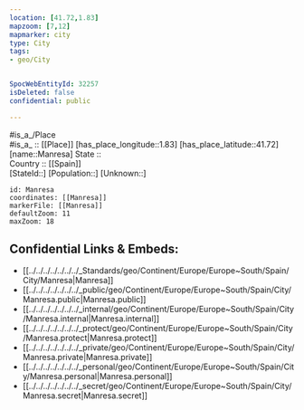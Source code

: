 ```yaml
---
location: [41.72,1.83] 
mapzoom: [7,12] 
mapmarker: city 
type: City
tags:
- geo/City


SpocWebEntityId: 32257
isDeleted: false
confidential: public

---
```

#is_a_/Place  
#is_a_ :: [[Place]] 
[has_place_longitude::1.83] 
[has_place_latitude::41.72] 
[name::Manresa] 
State ::  
Country :: [[Spain]]  
[StateId::] 
[Population::] 
[Unknown::] 


```leaflet
id: Manresa
coordinates: [[Manresa]] 
markerFile: [[Manresa]] 
defaultZoom: 11 
maxZoom: 18
```


## Confidential Links & Embeds: 
- [[../../../../../../../_Standards/geo/Continent/Europe/Europe~South/Spain/City/Manresa|Manresa]] 
- [[../../../../../../../_public/geo/Continent/Europe/Europe~South/Spain/City/Manresa.public|Manresa.public]] 
- [[../../../../../../../_internal/geo/Continent/Europe/Europe~South/Spain/City/Manresa.internal|Manresa.internal]] 
- [[../../../../../../../_protect/geo/Continent/Europe/Europe~South/Spain/City/Manresa.protect|Manresa.protect]] 
- [[../../../../../../../_private/geo/Continent/Europe/Europe~South/Spain/City/Manresa.private|Manresa.private]] 
- [[../../../../../../../_personal/geo/Continent/Europe/Europe~South/Spain/City/Manresa.personal|Manresa.personal]] 
- [[../../../../../../../_secret/geo/Continent/Europe/Europe~South/Spain/City/Manresa.secret|Manresa.secret]] 

